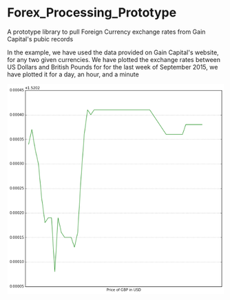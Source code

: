 # Forex_Processing_Prototype
A prototype library to pull Foreign Currency exchange rates from Gain Capital's pubic records

In the example, we have used the data provided on Gain Capital's website, for any two given currencies.
We have plotted the exchange rates between US Dollars and British Pounds for  for the last week of 
September 2015, we have plotted it for a day, an hour, and a minute

![alt text](https://github.com/tommathewXC/Forex_Processing_Prototype/blob/master/miunte.png "Logo Title Text 1")
